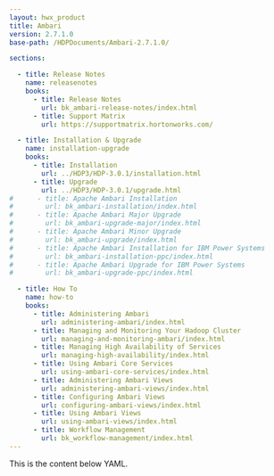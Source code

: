 ```yaml
---
layout: hwx_product
title: Ambari
version: 2.7.1.0
base-path: /HDPDocuments/Ambari-2.7.1.0/

sections:

  - title: Release Notes
    name: releasenotes
    books:
      - title: Release Notes
        url: bk_ambari-release-notes/index.html
      - title: Support Matrix
        url: https://supportmatrix.hortonworks.com/

  - title: Installation & Upgrade
    name: installation-upgrade
    books:
      - title: Installation
        url: ../HDP3/HDP-3.0.1/installation.html
      - title: Upgrade
        url: ../HDP3/HDP-3.0.1/upgrade.html
#      - title: Apache Ambari Installation
#        url: bk_ambari-installation/index.html
#      - title: Apache Ambari Major Upgrade
#        url: bk_ambari-upgrade-major/index.html
#      - title: Apache Ambari Minor Upgrade
#        url: bk_ambari-upgrade/index.html
#      - title: Apache Ambari Installation for IBM Power Systems
#        url: bk_ambari-installation-ppc/index.html
#      - title: Apache Ambari Upgrade for IBM Power Systems
#        url: bk_ambari-upgrade-ppc/index.html

  - title: How To
    name: how-to
    books:
      - title: Administering Ambari
        url: administering-ambari/index.html
      - title: Managing and Monitoring Your Hadoop Cluster
        url: managing-and-monitoring-ambari/index.html
      - title: Managing High Availability of Services
        url: managing-high-availability/index.html
      - title: Using Ambari Core Services
        url: using-ambari-core-services/index.html
      - title: Administering Ambari Views
        url: administering-ambari-views/index.html
      - title: Configuring Ambari Views
        url: configuring-ambari-views/index.html
      - title: Using Ambari Views
        url: using-ambari-views/index.html
      - title: Workflow Management
        url: bk_workflow-management/index.html
---
```


This is the content below YAML.
